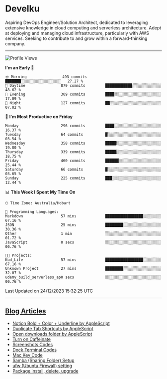 <h1> Develku </h1>

Aspiring DevOps Engineer/Solution Architect, dedicated to leveraging extensive knowledge in cloud computing and serverless architecture. Adept at deploying and managing cloud infrastructure, particularly with AWS services. Seeking to contribute to and grow within a forward-thinking company.


---

<!--START_SECTION:waka-->
![Profile Views](http://img.shields.io/badge/Profile%20Views-10-blue)

**I'm an Early 🐤** 

```text
🌞 Morning                493 commits         ███████░░░░░░░░░░░░░░░░░░   27.27 % 
🌆 Daytime                879 commits         ████████████░░░░░░░░░░░░░   48.62 % 
🌃 Evening                309 commits         ████░░░░░░░░░░░░░░░░░░░░░   17.09 % 
🌙 Night                  127 commits         ██░░░░░░░░░░░░░░░░░░░░░░░   07.02 % 
```
📅 **I'm Most Productive on Friday** 

```text
Monday                   296 commits         ████░░░░░░░░░░░░░░░░░░░░░   16.37 % 
Tuesday                  64 commits          █░░░░░░░░░░░░░░░░░░░░░░░░   03.54 % 
Wednesday                358 commits         █████░░░░░░░░░░░░░░░░░░░░   19.80 % 
Thursday                 339 commits         █████░░░░░░░░░░░░░░░░░░░░   18.75 % 
Friday                   460 commits         ██████░░░░░░░░░░░░░░░░░░░   25.44 % 
Saturday                 66 commits          █░░░░░░░░░░░░░░░░░░░░░░░░   03.65 % 
Sunday                   225 commits         ███░░░░░░░░░░░░░░░░░░░░░░   12.44 % 
```


📊 **This Week I Spent My Time On** 

```text
🕑︎ Time Zone: Australia/Hobart

💬 Programming Languages: 
Markdown                 57 mins             █████████████████░░░░░░░░   67.16 % 
JSON                     25 mins             ████████░░░░░░░░░░░░░░░░░   30.36 % 
Other                    1 min               ░░░░░░░░░░░░░░░░░░░░░░░░░   01.72 % 
JavaScript               0 secs              ░░░░░░░░░░░░░░░░░░░░░░░░░   00.76 % 

🐱‍💻 Projects: 
Kud_Life                 57 mins             █████████████████░░░░░░░░   67.16 % 
Unknown Project          27 mins             ████████░░░░░░░░░░░░░░░░░   32.07 % 
udemy_build_serverless_ap0 secs              ░░░░░░░░░░░░░░░░░░░░░░░░░   00.76 % 
```


 Last Updated on 24/12/2023 15:32:25 UTC
<!--END_SECTION:waka-->

---

## [Blog Articles](https://my-digital-garden-green-seven.vercel.app/)

<!--START_SECTION:blog-->
- [Notion Bold + Color + Underline by AppleScript](https://my-digital-garden-green-seven.vercel.app/3-resource/mac-tips/notion-bold-color-underline-by-apple-script/)
- [Duplicate Tab Shortcuts by AppleScript](https://my-digital-garden-green-seven.vercel.app/3-resource/mac-tips/duplicate-tab-shortcuts-by-apple-script/)
- [Open downloads folder by AppleScript](https://my-digital-garden-green-seven.vercel.app/3-resource/mac-tips/open-downloads-folder-by-apple-script/)
- [Turn on Caffeinate](https://my-digital-garden-green-seven.vercel.app/3-resource/mac-tips/turn-on-caffeinate/)
- [Screenshots Codes](https://my-digital-garden-green-seven.vercel.app/3-resource/mac-tips/screenshots-codes/)
- [Dock Terminal Codes](https://my-digital-garden-green-seven.vercel.app/3-resource/mac-tips/dock-terminal-codes/)
- [Mac Key Code](https://my-digital-garden-green-seven.vercel.app/3-resource/mac-tips/mac-key-code/)
- [Samba (Sharing Folder) Setup](https://my-digital-garden-green-seven.vercel.app/3-resource/ubuntu-linux/samba-sharing-folder-setup/)
- [ufw (Ubuntu Firewall) setting](https://my-digital-garden-green-seven.vercel.app/3-resource/ubuntu-linux/ufw-ubuntu-firewall-setting/)
- [Package install, delete, upgrade](https://my-digital-garden-green-seven.vercel.app/apt/package-install-delete-upgrade/)
<!--END_SECTION:blog-->
